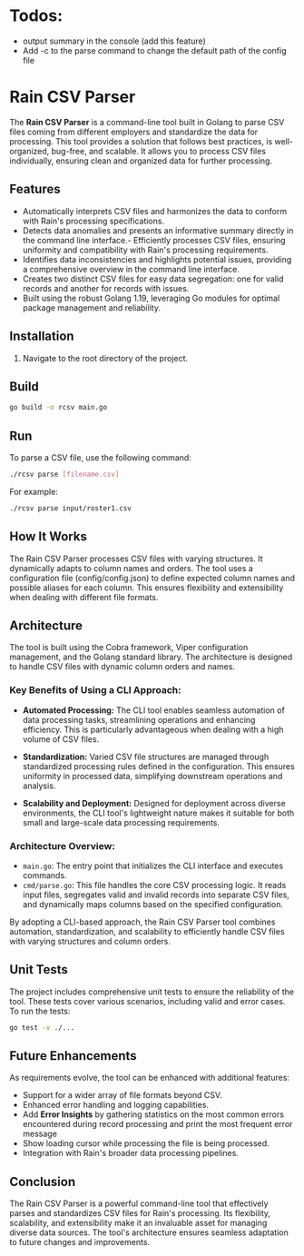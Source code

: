 # Todos:
- output summary in the console (add this feature)
- Add -c to the parse command to change the default path of the config file

# Rain CSV Parser

The **Rain CSV Parser** is a command-line tool built in Golang to parse CSV files coming from different employers and standardize the data for processing. This tool provides a solution that follows best practices, is well-organized, bug-free, and scalable. It allows you to process CSV files individually, ensuring clean and organized data for further processing.

## Features

- Automatically interprets CSV files and harmonizes the data to conform with Rain's processing specifications.
- Detects data anomalies and presents an informative summary directly in the command line interface.- Efficiently processes CSV files, ensuring uniformity and compatibility with Rain's processing requirements.
- Identifies data inconsistencies and highlights potential issues, providing a comprehensive overview in the command line interface.
- Creates two distinct CSV files for easy data segregation: one for valid records and another for records with issues.
- Built using the robust Golang 1.19, leveraging Go modules for optimal package management and reliability.


## Installation

1. Navigate to the root directory of the project.

## Build

```bash
go build -o rcsv main.go
```

## Run
To parse a CSV file, use the following command:
```bash
./rcsv parse [filename.csv]
```
For example:
```bash
./rcsv parse input/roster1.csv
```


## How It Works
The Rain CSV Parser processes CSV files with varying structures. It dynamically adapts to column names and orders.
The tool uses a configuration file (config/config.json) to define expected column names and possible aliases for each column. This ensures flexibility and extensibility when dealing with different file formats.

## Architecture
The tool is built using the Cobra framework, Viper configuration management, and the Golang standard library.
The architecture is designed to handle CSV files with dynamic column orders and names.

### Key Benefits of Using a CLI Approach:
- **Automated Processing:** The CLI tool enables seamless automation of data processing tasks, streamlining operations and enhancing efficiency.
This is particularly advantageous when dealing with a high volume of CSV files.

- **Standardization:** Varied CSV file structures are managed through standardized processing rules defined in the configuration.
This ensures uniformity in processed data, simplifying downstream operations and analysis.

- **Scalability and Deployment:** Designed for deployment across diverse environments, the CLI tool's lightweight nature makes it suitable for both small and large-scale data processing requirements.

### Architecture Overview:
- `main.go`: The entry point that initializes the CLI interface and executes commands.
- `cmd/parse.go`: This file handles the core CSV processing logic. It reads input files, segregates valid and invalid records into separate CSV files, and dynamically maps columns based on the specified configuration.
  
By adopting a CLI-based approach, the Rain CSV Parser tool combines automation, standardization, and scalability to efficiently handle CSV files with varying structures and column orders.

## Unit Tests
The project includes comprehensive unit tests to ensure the reliability of the tool. These tests cover various scenarios, including valid and error cases. To run the tests:
```bash
go test -v ./...
```

## Future Enhancements
As requirements evolve, the tool can be enhanced with additional features:

- Support for a wider array of file formats beyond CSV.
- Enhanced error handling and logging capabilities.
- Add **Error Insights** by gathering statistics on the most common errors encountered during record processing and print the most frequent error message
- Show loading cursor while processing the file is being processed.
- Integration with Rain's broader data processing pipelines.


## Conclusion
The Rain CSV Parser is a powerful command-line tool that effectively parses and standardizes CSV files for Rain's processing. Its flexibility, scalability, and extensibility make it an invaluable asset for managing diverse data sources. The tool's architecture ensures seamless adaptation to future changes and improvements.